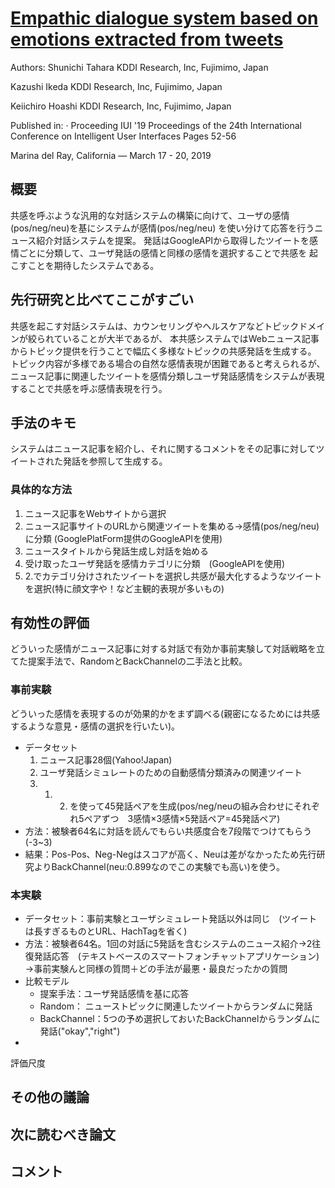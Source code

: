 # [Empathic dialogue system based on emotions extracted from tweets](https://dl.acm.org/citation.cfm?id=3302281)
Authors:	Shunichi Tahara	KDDI Research, Inc, Fujimimo, Japan

Kazushi Ikeda	KDDI Research, Inc, Fujimimo, Japan

Keiichiro Hoashi	KDDI Research, Inc, Fujimimo, Japan

Published in:
· Proceeding
IUI '19 Proceedings of the 24th International Conference on Intelligent User Interfaces
Pages 52-56 

Marina del Ray, California — March 17 - 20, 2019 

## 概要
共感を呼ぶような汎用的な対話システムの構築に向けて、ユーザの感情(pos/neg/neu)を基にシステムが感情(pos/neg/neu)
を使い分けて応答を行うニュース紹介対話システムを提案。
発話はGoogleAPIから取得したツイートを感情ごとに分類して、ユーザ発話の感情と同様の感情を選択することで共感を
起こすことを期待したシステムである。

## 先行研究と比べてここがすごい
共感を起こす対話システムは、カウンセリングやヘルスケアなどトピックドメインが絞られていることが大半であるが、
本共感システムではWebニュース記事からトピック提供を行うことで幅広く多様なトピックの共感発話を生成する。
トピック内容が多様である場合の自然な感情表現が困難であると考えられるが、
ニュース記事に関連したツイートを感情分類しユーザ発話感情をシステムが表現することで共感を呼ぶ感情表現を行う。

## 手法のキモ
システムはニュース記事を紹介し、それに関するコメントをその記事に対してツイートされた発話を参照して生成する。

### 具体的な方法
1. ニュース記事をWebサイトから選択
2. ニュース記事サイトのURLから関連ツイートを集める->感情(pos/neg/neu)に分類 (GooglePlatForm提供のGoogleAPIを使用)
3. ニュースタイトルから発話生成し対話を始める
4. 受け取ったユーザ発話を感情カテゴリに分類　(GoogleAPIを使用)
5. 2.でカテゴリ分けされたツイートを選択し共感が最大化するようなツイートを選択(特に顔文字や！など主観的表現が多いもの)

## 有効性の評価
どういった感情がニュース記事に対する対話で有効か事前実験して対話戦略を立てた提案手法で、RandomとBackChannelの二手法と比較。

### 事前実験
どういった感情を表現するのが効果的かをまず調べる(親密になるためには共感するような意見・感情の選択を行いたい)。
* データセット
  1. ニュース記事28個(Yahoo!Japan)
  2. ユーザ発話シミュレートのための自動感情分類済みの関連ツイート
  3. 1. 2. を使って45発話ペアを生成(pos/neg/neuの組み合わせにそれぞれ5ペアずつ　3感情×3感情×5発話ペア=45発話ペア)
* 方法：被験者64名に対話を読んでもらい共感度合を7段階でつけてもらう(-3~3)
* 結果：Pos-Pos、Neg-Negはスコアが高く、Neuは差がなかったため先行研究よりBackChannel(neu:0.899なのでこの実験でも高い)を使う。

### 本実験
* データセット：事前実験とユーザシミュレート発話以外は同じ　(ツイートは長すぎるものとURL、HachTagを省く)
* 方法：被験者64名。1回の対話に5発話を含むシステムのニュース紹介->2往復発話応答　(テキストベースのスマートフォンチャットアプリケーション)
->事前実験んと同様の質問＋どの手法が最悪・最良だったかの質問
* 比較モデル
  * 提案手法：ユーザ発話感情を基に応答
  * Random： ニューストピックに関連したツイートからランダムに発話
  * BackChannel：5つの予め選択しておいたBackChannelからランダムに発話("okay","right")
*




評価尺度


## その他の議論

## 次に読むべき論文

## コメント
